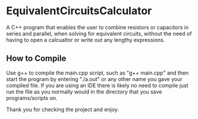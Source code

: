 <h1> EquivalentCircuitsCalculator </h1>
A C++ program that enables the user to combine resistors or capacitors in series and parallel, when solving for equivalent circuits, without the need of having to open a calcualtor or write out any lengthy expressions. 

<h2> How to Compile </h2>
Use g++ to compile the main.cpp script, such as "g++ main.cpp" and then start the program by entering "./a.out" or any other name you gave your compiled file.
If you are using an IDE there is likely no need to compile just run the file as you normally would in the directory that you save programs/scripts on.

Thank you for checking the project and enjoy. 
